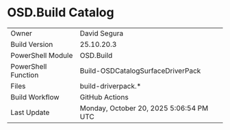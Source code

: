 ﻿# OSD.Build Catalog

| | |
|-|-|
| Owner | David Segura |
| Build Version | 25.10.20.3 |
| PowerShell Module | OSD.Build |
| PowerShell Function | Build-OSDCatalogSurfaceDriverPack |
| Files | build-driverpack.* |
| Build Workflow | GitHub Actions |
| Last Update | Monday, October 20, 2025 5:06:54 PM UTC |
